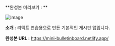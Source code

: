 **완성본 미리보기 : **

![image](https://github.com/YoHaiYo/react---basic-bulletin-board/assets/124754510/f51c5216-60f1-4653-bbb1-28d7bf7fffea)

**소개** : 리액트 연습용으로 만든 기본적인 게시판 앱입니다.

**완성본 URL :**
https://mini-bulletinboard.netlify.app/


